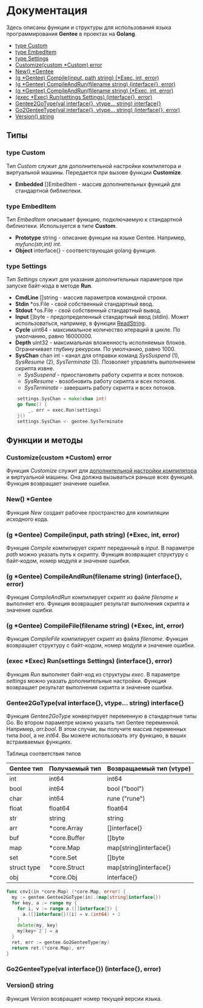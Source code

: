 # Документация

Здесь описаны функции и структуры для использования языка программирования **Gentee** в проектах на **Golang**.

* [type Custom](reference.md#type-custom)
* [type EmbedItem](reference.md#type-embed-item)
* [type Settings](reference.md#type-settings)
* [Customize\(custom \*Custom\) error](reference.md#customize-custom-custom-error)
* [New\(\) \*Gentee](reference.md#new-gentee)
* [\(g \*Gentee\) Compile\(input, path string\) \(\*Exec, int, error\)](reference.md#g-gentee-compile-input-path-string-exec-int-error)
* [\(g \*Gentee\) CompileAndRun\(filename string\) \(interface{}, error\)](reference.md#g-gentee-compileandrun-filename-string-interface-error)
* [\(g \*Gentee\) CompileAndRun\(filename string\) \(\*Exec, int, error\)](reference.md#g-gentee-compilefile-filename-string-exec-int-error)
* [\(exec \*Exec\) Run\(settings Settings\) \(interface{}, error\)](reference.md#exec-exec-run-settings-settings-interface-error)
* [Gentee2GoType\(val interface{}, vtype... string\) interface{}](reference.md#gentee2gotype-val-interface-vtype-string-interface)
* [Go2GenteeType\(val interface{}, vtype... string\) \(interface{}, error\)](reference.md#go2genteetype-val-interface-vtype-string-interface-error)
* [Version\(\) string](reference.md#version-string)

## Типы

### type Custom

Тип _Custom_ служит для дополнительной настройки компилятора и виртуальной машины. Передается при вызове функции **Customize**.

* **Embedded** \[\]EmbedItem - массив дополнительных функций для стандартной библиотеки.

### type EmbedItem

Тип _EmbedItem_ описывает функцию, подключаемую к стандартной библиотеки. Используется в типе **Custom**.

* **Prototype** string - описание функции на языке Gentee. Например, _myfunc\(str,int\) int_.
* **Object** interface{} - соответствующая golang функция.

### type Settings

Тип _Settings_ служит для указания дополнительных параметров при запуске байт-кода в методе **Run**.

* **CmdLine** \[\]string - массив параметров командной строки.
* **Stdin** \*os.File - свой собственный стандартный ввод.
* **Stdout** \*os.File - свой собственный стандартный вывод.
* **Input** \[\]byte - предопределенный стандартный ввод (stdin). Может использоваться, например, в функции [ReadString](/stdlib/console.md#readstring-str-text-str).
* **Cycle** uint64 - максимальное количество итераций в цикле. По умолчанию, равно 16000000.
* **Depth** uint32 - максимальная вложенность исполняемых блоков. Ограничивает глубину рекурсии. По умолчанию, равно 1000.
* **SysChan** chan int - канал для отправки команд *SysSuspend* (1), *SysResume* (2), *SysTerminate* (3). Позволяет управлять выполнением скрипта извне.
  * *SysSuspend* - приостановить работу скрипта и всех потоков.
  * *SysResume* - возобновить работу скрипта и всех потоков.
  * *SysTerminate* - завершить работу скрипта и всех потоков.

``` go
    settings.SysChan = make(chan int)
    go func() {
        _, err = exec.Run(settings)
    }()
    settings.SysChan <- gentee.SysTerminate
```

## Функции и методы

### Customize\(custom \*Custom\) error

Функция _Customize_ служит для [дополнительной настройки компилятора](customize.md) и виртуальной машины. Она должна вызываться раньше всех функций. Функция возвращает значение ошибки.

### New\(\) \*Gentee

Функция _New_ создает рабочее пространство для компиляции исходного кода.

### \(g \*Gentee\) Compile\(input, path string\) \(\*Exec, int, error\)

Функция _Compile_ компилирует скрипт переданный в _input_. В параметре _path_ можно указать путь к скрипту. Функция возвращает структуру с байт-кодом, номер модуля и значение ошибки.

### \(g \*Gentee\) CompileAndRun\(filename string\) \(interface{}, error\)

Функция _CompileAndRun_ компилирует скрипт из файле _filename_ и выполняет его. Функция возвращает результат выполнения скрипта и значение ошибки.

### \(g \*Gentee\) CompileFile\(filename string\) \(\*Exec, int, error\)

Функция _CompileFile_ компилирует скрипт из файла _filename_. Функция возвращает структуру с байт-кодом, номер модуля и значение ошибки.

### \(exec \*Exec\) Run\(settings Settings\) \(interface{}, error\)

Функция _Run_ выполняет байт-код из структуры _exec_. В параметре _settings_ можно указать дополнительные настройки. Функция возвращает результат выполнения скрипта и значение ошибки.

### Gentee2GoType\(val interface{}, vtype... string\) interface{}

Функция _Gentee2GoType_ конвертирует переменную в стандартные типы Go. Во втором параметре можно указать тип Gentee переменной. Например, _arr.bool_. В этом случае, вы получите массив переменных типа _bool_, а не _int64_. Вы можете использовать эту функцию, в ваших встраиваемых функциях. 

Таблица соответствия типов

| Gentee тип | Получаемый тип | Возвращаемый тип (vtype)
| :--- | :--- | :--- |
| int | int64 | int64
| bool | int64 | bool ("bool")
| char | int64 | rune ("rune")
| float | float64 | float64
| str | string | string
| arr | *core.Array | []interface{}
| buf | *core.Buffer | []byte
| map | *core.Map | map[string]interface{}
| set | *core.Set | []byte
| struct type | *core.Struct | map[string]interface{}
| obj | *core.Obj | interface{}

```go
func cnv1(in *core.Map) (*core.Map, error) {
  my := gentee.Gentee2GoType(in).(map[string]interface{})
  for key, a := range my {
    for i, v := range a.([]interface{}) {
      a.([]interface{})[i] = v.(int64) + 1
    }
    delete(my, key)
    my[key+`2`] = a
  }
  ret, err := gentee.Go2GenteeType(my)
  return ret.(*core.Map), err
}
```

### Go2GenteeType\(val interface{}\) \(interface{}, error\)

### Version\(\) string

Функция _Version_ возвращает номер текущей версии языка.

